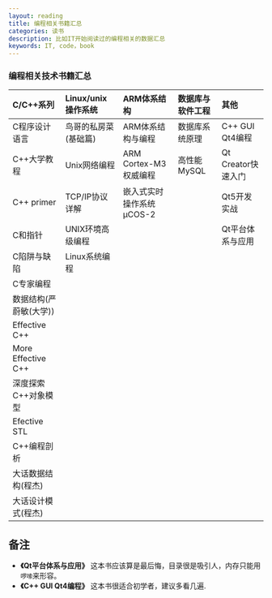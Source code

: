 ```yaml
---
layout: reading
title: 编程相关书籍汇总
categories: 读书
description: 比如IT开始阅读过的编程相关的数据汇总
keywords: IT, code，book
---
```


### 编程相关技术书籍汇总

| C/C++系列             | Linux/unix操作系统  | ARM体系结构 | 数据库与软件工程| 其他 |
|:--------------------|:-------------------|:-----------------|:------------|:--------|
| C程序设计语言         | 鸟哥的私房菜(基础篇)| ARM体系结构与编程 | 数据库系统原理 |C++ GUI Qt4编程|
| C++大学教程           | Unix网络编程      | ARM Cortex-M3权威编程 |高性能MySQL |Qt Creator快速入门  |
| C++ primer           | TCP/IP协议详解    | 嵌入式实时操作系统 μCOS-2|    | Qt5开发实战       |
| C和指针               | UNIX环境高级编程  |          |              |Qt平台体系与应用 |
| C陷阱与缺陷           | Linux系统编程 | | | |
| C专家编程             |              | | | |
| 数据结构(严蔚敏(大学)) |               | | | |
| Effective C++        |               | | | |
| More Effective C++   |             | | | |
| 深度探索C++对象模型    | | | | 	|
| Efective STL         | | | | 	|
| C++编程剖析	       | | | |	|
| 大话数据结构(程杰)     | | | | 	|
| 大话设计模式(程杰)    | | | |	|



## 备注

- **《Qt平台体系与应用》** 这本书应该算是最后悔，目录很是吸引人，内存只能用`啰嗦`来形容。
- **《C++ GUI Qt4编程》** 这本书很适合初学者，建议多看几遍.
